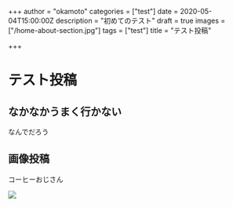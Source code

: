 +++
author = "okamoto"
categories = ["test"]
date = 2020-05-04T15:00:00Z
description = "初めてのテスト"
draft = true
images = ["/home-about-section.jpg"]
tags = ["test"]
title = "テスト投稿"

+++
# テスト投稿

## なかなかうまく行かない

なんでだろう

## 画像投稿

コーヒーおじさん

![](/img/home-about-section.jpg)